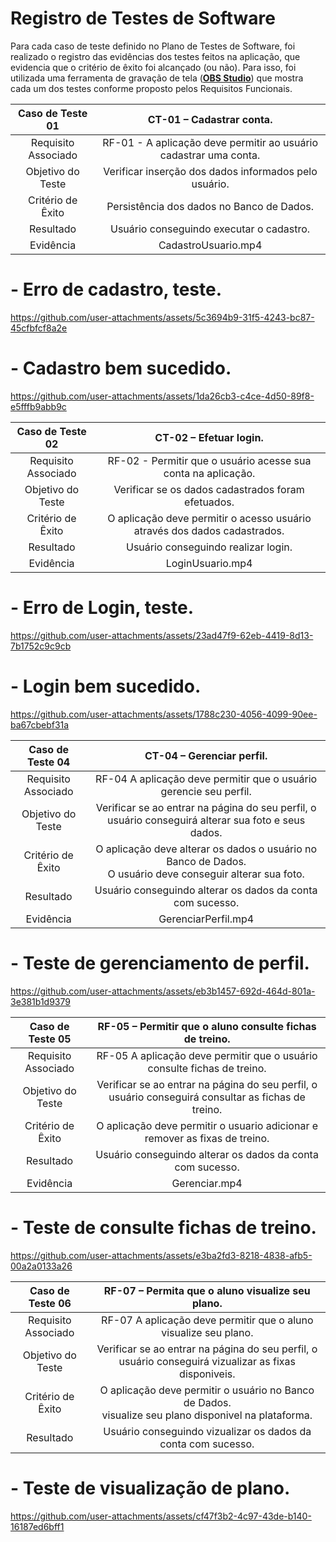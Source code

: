 # Registro de Testes de Software

Para cada caso de teste definido no Plano de Testes de Software, foi realizado o registro das evidências dos testes feitos na aplicação, que evidencia que o critério de êxito foi alcançado (ou não). Para isso, foi utilizada uma ferramenta de gravação de tela ([**OBS Studio**](https://obsproject.com/)) que mostra cada um dos testes conforme proposto pelos Requisitos Funcionais.

| **Caso de Teste 01** 	| **CT-01 – Cadastrar conta.** 	|
|:---:	|:---:	|
|	Requisito Associado 	| RF-01 - A aplicação deve permitir ao usuário cadastrar uma conta.|
| Objetivo do Teste 	| Verificar inserção dos dados informados pelo usuário. |
|Critério de Êxito | Persistência dos dados no Banco de Dados.  |
| Resultado 	| Usuário conseguindo executar o cadastro. |
|Evidência |  CadastroUsuario.mp4 |

# - Erro de cadastro, teste.


https://github.com/user-attachments/assets/5c3694b9-31f5-4243-bc87-45cfbfcf8a2e

# - Cadastro bem sucedido.


https://github.com/user-attachments/assets/1da26cb3-c4ce-4d50-89f8-e5fffb9abb9c

| **Caso de Teste 02** 	| **CT-02 – Efetuar login.** 	|
|:---:	|:---:	|
|	Requisito Associado 	| RF-02 - Permitir que o usuário acesse sua conta na aplicação.|
| Objetivo do Teste 	| Verificar se os dados cadastrados foram efetuados. |
|Critério de Êxito | O aplicação deve permitir o acesso usuário através dos dados cadastrados. |
| Resultado 	| Usuário conseguindo realizar login. |
|Evidência | LoginUsuario.mp4 |

# - Erro de Login, teste.


https://github.com/user-attachments/assets/23ad47f9-62eb-4419-8d13-7b1752c9c9cb

# - Login bem sucedido.

https://github.com/user-attachments/assets/1788c230-4056-4099-90ee-ba67cbebf31a

| **Caso de Teste 04** 	| **CT-04 – Gerenciar perfil.** 	|
|:---:	|:---:	|
|	Requisito Associado 	| RF-04 A aplicação deve permitir que o usuário gerencie seu perfil.|
| Objetivo do Teste 	| Verificar se ao entrar na página do seu perfil, o usuário conseguirá alterar sua foto e seus dados. |
|Critério de Êxito | O aplicação deve alterar os dados o usuário no Banco de Dados. <br>O usuário deve conseguir alterar sua foto. |
| Resultado 	| Usuário conseguindo alterar os dados da conta com sucesso. |
|Evidência | GerenciarPerfil.mp4 |

# - Teste de gerenciamento de perfil.


https://github.com/user-attachments/assets/eb3b1457-692d-464d-801a-3e381b1d9379

| **Caso de Teste 05** 	| **RF-05 – Permitir que o aluno consulte fichas de treino.** 	|
|:---:	|:---:	|
|	Requisito Associado 	| RF-05 A aplicação deve permitir que o usuário consulte fichas de treino.|
| Objetivo do Teste 	| Verificar se ao entrar na página do seu perfil, o usuário conseguirá consultar as fichas de treino. |
|Critério de Êxito | O aplicação deve permitir o usuario adicionar e remover as fixas de treino. |
| Resultado 	| Usuário conseguindo alterar os dados da conta com sucesso. |
|Evidência | Gerenciar.mp4 |

# - Teste de consulte fichas de treino.

https://github.com/user-attachments/assets/e3ba2fd3-8218-4838-afb5-00a2a0133a26

| **Caso de Teste 06** 	| **RF-07 – Permita que o aluno visualize seu plano.** 	|
|:---:	|:---:	|
|	Requisito Associado 	| RF-07 A aplicação deve permitir que o aluno visualize seu plano.|
| Objetivo do Teste 	| Verificar se ao entrar na página do seu perfil, o usuário conseguirá vizualizar as fixas disponiveis. |
|Critério de Êxito | O aplicação deve permitir o usuário no Banco de Dados. <br>visualize seu plano disponivel na plataforma. |
| Resultado 	| Usuário conseguindo vizualizar os dados da conta com sucesso. |

# - Teste de visualização de plano.

https://github.com/user-attachments/assets/cf47f3b2-4c97-43de-b140-16187ed6bff1

